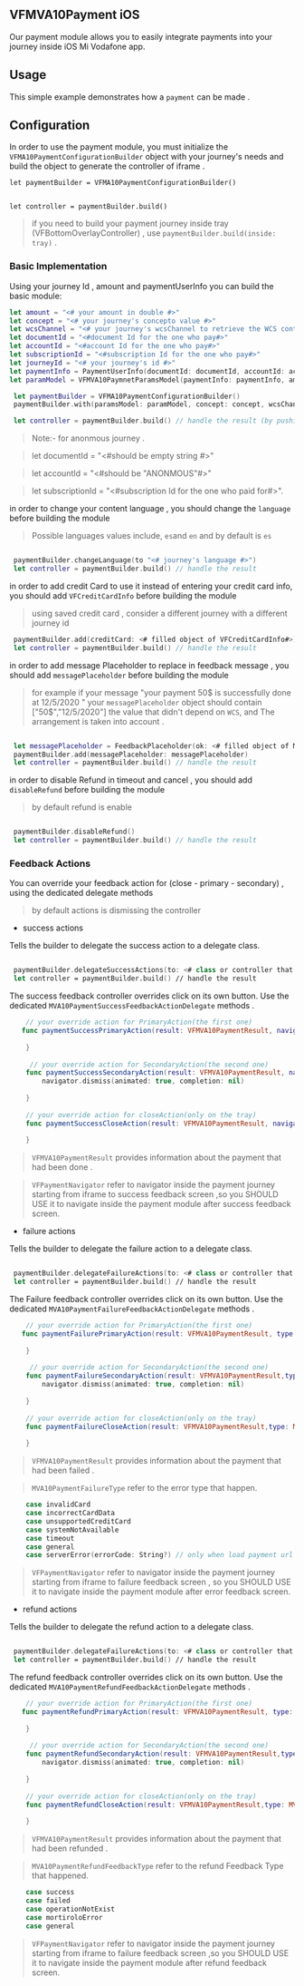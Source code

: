 
## VFMVA10Payment iOS 

Our payment module allows you to easily integrate payments into your journey inside iOS Mi Vodafone app.

## Usage

This simple example demonstrates how a `payment` can be made .


## Configuration 

In order to use the payment module, you must initialize the `VFMA10PaymentConfigurationBuilder` object with your journey's needs and build the object to generate the controller of iframe .

```
let paymentBuilder = VFMA10PaymentConfigurationBuilder()


let controller = paymentBuilder.build() 
```
> if you need to build your payment journey inside tray (VFBottomOverlayController) , use ```paymentBuilder.build(inside: tray)``` . 

### Basic Implementation
Using your journey Id , amount and paymentUserInfo you can build the basic module:

```swift
let amount = "<# your amount in double #>"
let concept = "<# your journey's concepto value #>"
let wcsChannel = "<# your journey's wcsChannel to retrieve the WCS content#>"
let documentId = "<#document Id for the one who pay#>"
let accountId = "<#account Id for the one who pay#>"
let subscriptionId = "<#subscription Id for the one who pay#>"
let journeyId = "<# your journey's id #>"
let paymentInfo = PaymentUserInfo(documentId: documentId, accountId: accountId, subscriptionId: subscriptionId)
let paramModel = VFMVA10PaymnetParamsModel(paymentInfo: paymentInfo, amount: amount, journeyId: journeyId)

 let paymentBuilder = VFMA10PaymentConfigurationBuilder()
 paymentBuilder.with(paramsModel: paramModel, concept: concept, wcsChannel: wcsChannel)

 let controller = paymentBuilder.build() // handle the result (by pushing - presenting , ....)

```
> Note:- for anonmous journey . 

> let documentId = "<#should be empty string #>"

> let accountId = "<#should be "ANONMOUS"#>"

> let subscriptionId = "<#subscription Id for the one who paid for#>". 


in order to change your content language , you should change the `language` before building the module 

> Possible languages values include, `es`and `en` and by default is `es`

```swift

 paymentBuilder.changeLanguage(to "<# journey's language #>") 
 let controller = paymentBuilder.build() // handle the result 

```
in order to add credit Card to use it instead of entering your credit card info, you should add `VFCreditCardInfo` before building the module 

> using saved credit card , consider a different journey with a different journey id 

```swift
 paymentBuilder.add(creditCard: <# filled object of VFCreditCardInfo#>)
 let controller = paymentBuilder.build() // handle the result 

```
in order to add message Placeholder to replace in feedback message , you should add `messagePlaceholder` before building the module 

> for example if your message "your payment 50$ is successfully done at 12/5/2020 " 
> your `messagePlaceholder` object should contain ["50$","12/5/2020"] the value that didn't depend on `WCS`, and The arrangement is taken into account .


```swift

 let messagePlaceholder = FeedbackPlaceholder(ok: <# filled object of MessagePlaceholder#>)
 paymentBuilder.add(messagePlaceholder: messagePlaceholder)
 let controller = paymentBuilder.build() // handle the result 

```
in order to disable Refund in timeout and cancel , you should add `disableRefund` before building the module 

> by default refund is enable 

```swift

 paymentBuilder.disableRefund()
 let controller = paymentBuilder.build() // handle the result 

```
### Feedback Actions 
You can override your feedback action for (close - primary - secondary) , using the dedicated delegate methods

> by default actions is dismissing the controller
  
  - success actions

Tells the builder to delegate the success action to a delegate class.

```swift

 paymentBuilder.delegateSuccessActions(to: <# class or controller that implement MVA10PaymentSuccessFeedbackActionDelegate protocol#>)
 let controller = paymentBuilder.build() // handle the result 

```
The success feedback controller overrides click on its own button. Use the dedicated `MVA10PaymentSuccessFeedbackActionDelegate` methods .

```swift
    // your override action for PrimaryAction(the first one)
   func paymentSuccessPrimaryAction(result: VFMVA10PaymentResult, navigator: VFPaymentNavigator) {
       
    }
   
     // your override action for SecondaryAction(the second one)
    func paymentSuccessSecondaryAction(result: VFMVA10PaymentResult, navigator: VFPaymentNavigator) {
        navigator.dismiss(animated: true, completion: nil)
        
    }
    
    // your override action for closeAction(only on the tray)
    func paymentSuccessCloseAction(result: VFMVA10PaymentResult, navigator: VFPaymentNavigator) {
        
    }
```
> `VFMVA10PaymentResult` provides information about the payment that had been done .

> `VFPaymentNavigator` refer to navigator inside the payment journey starting from iframe to success feedback screen ,so you SHOULD USE it to navigate inside the payment module after success feedback screen.


  - failure actions

Tells the builder to delegate the failure action to a delegate class.

```swift

 paymentBuilder.delegateFailureActions(to: <# class or controller that implement MVA10PaymentFailureFeedbackActionDelegate protocol#>)
 let controller = paymentBuilder.build() // handle the result 

```
The Failure feedback controller overrides click on its own button. Use the dedicated `MVA10PaymentFailureFeedbackActionDelegate` methods .

```swift
    // your override action for PrimaryAction(the first one)
   func paymentFailurePrimaryAction(result: VFMVA10PaymentResult, type: MVA10PaymentFailureType, navigator: VFPaymentNavigator) {
       
    }
   
     // your override action for SecondaryAction(the second one)
    func paymentFailureSecondaryAction(result: VFMVA10PaymentResult,type: MVA10PaymentFailureType, navigator: VFPaymentNavigator) {
        navigator.dismiss(animated: true, completion: nil)
        
    }
    
    // your override action for closeAction(only on the tray)
    func paymentFailureCloseAction(result: VFMVA10PaymentResult,type: MVA10PaymentFailureType, navigator: VFPaymentNavigator) {
        
    }
```
> `VFMVA10PaymentResult` provides information about the payment that had been failed  .

> `MVA10PaymentFailureType` refer to the error type that happen.
```swift
    case invalidCard
    case incorrectCardData
    case unsupportedCreditCard
    case systemNotAvailable
    case timeout
    case general
    case serverError(errorCode: String?) // only when load payment url

```
> `VFPaymentNavigator` refer to navigator inside the payment journey starting from iframe to failure feedback screen , so you SHOULD USE it to navigate inside the payment module after error feedback screen.

- refund actions

Tells the builder to delegate the refund action to a delegate class.

```swift

 paymentBuilder.delegateFailureActions(to: <# class or controller that implement MVA10PaymentRefundFeedbackActionDelegate protocol#>)
 let controller = paymentBuilder.build() // handle the result 

```
The refund feedback controller overrides click on its own button. Use the dedicated `MVA10PaymentRefundFeedbackActionDelegate` methods .

```swift
    // your override action for PrimaryAction(the first one)
   func paymentRefundPrimaryAction(result: VFMVA10PaymentResult, type: MVA10PaymentRefundFeedbackType, navigator: VFPaymentNavigator) {
       
    }
   
     // your override action for SecondaryAction(the second one)
    func paymentRefundSecondaryAction(result: VFMVA10PaymentResult,type: MVA10PaymentRefundFeedbackType, navigator: VFPaymentNavigator) {
        navigator.dismiss(animated: true, completion: nil)
        
    }
    
    // your override action for closeAction(only on the tray)
    func paymentRefundCloseAction(result: VFMVA10PaymentResult,type: MVA10PaymentRefundFeedbackType, navigator: VFPaymentNavigator) {
        
    }
```
> `VFMVA10PaymentResult` provides information about the payment that had been refunded  .

> `MVA10PaymentRefundFeedbackType` refer to the refund Feedback Type that happened.
```swift
    case success
    case failed
    case operationNotExist
    case mortiroloError
    case general

```
> `VFPaymentNavigator` refer to navigator inside the payment journey starting from iframe to failure feedback screen ,so you SHOULD USE it to navigate inside the payment module after refund feedback screen.
